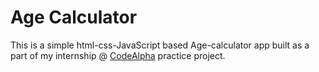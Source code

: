 # Age Calculator
This is a simple html-css-JavaScript based Age-calculator app built as a part of my internship @ [CodeAlpha](https://www.linkedin.com/company/codealpha) practice project. 
